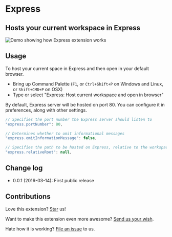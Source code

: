 # Express
## Hosts your current workspace in Express

![Demo showing how Express extension works](https://raw.githubusercontent.com/compulim/vscode-express/master/demo.gif)

## Usage
To host your current space in Express and then open in your default browser.
* Bring up Command Palette (`F1`, or `Ctrl+Shift+P` on Windows and Linux, or `Shift+CMD+P` on OSX)
* Type or select "Express: Host current workspace and open in browser"

By default, Express server will be hosted on port 80. You can configure it in preferences, along with other settings.

```js
// Specifies the port number the Express server should listen to
"express.portNumber": 80,

// Determines whether to omit informational messages
"express.omitInformationMessage": false,

// Specifies the path to be hosted on Express, relative to the workspace root
"express.relativeRoot": null,
```

## Change log
* 0.0.1 (2016-03-14): First public release

## Contributions
Love this extension? [Star](https://github.com/compulim/vscode-express/stargazers) us!

Want to make this extension even more awesome? [Send us your wish](https://github.com/compulim/vscode-express/issues/new/).

Hate how it is working? [File an issue](https://github.com/compulim/vscode-express/issues/new/) to us.
